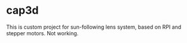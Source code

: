 # cap3d
This is custom project for sun-following lens system, based on RPI and stepper motors. Not working.
